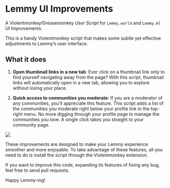 # Lemmy UI Improvements

A Violentmonkey/Greasemonkey _User Script_ for `Lemmy.world` and `Lemmy.ml` UI Improvements.

This is a handy Violentmonkey script that makes some subtle yet effective adjustments to Lemmy’s user interface.

## What it does

1. **Open thumbnail links in a new tab**: Ever click on a thumbnail link only to find yourself navigating away from the page? With this script, thumbnail links will automatically open in a new tab, allowing you to explore without losing your place.

2. **Quick access to communities you moderate**: If you are a moderator of any communities, you'll appreciate this feature. This script adds a list of the communities you moderate right below your profile link in the top-right menu. No more digging through your profile page to manage the communities you love. A single click takes you straight to your community page.

![](https://github.com/lawrence-lemmy/lemmy-ui-improvements/assets/142999064/c86caef6-0c1a-420f-b0ed-2fb013238aa2)

These improvements are designed to make your Lemmy experience smoother and more enjoyable. To take advantage of these features, all you need to do is install the script through the Violentmonkey extension.

If you want to improve this code, expanding its features of fixing any bug, feel free to send pull requests.

Happy Lemmy-ing!
